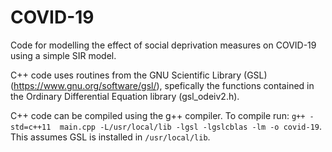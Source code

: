 # COVID-19
Code for modelling the effect of social deprivation measures on COVID-19 using a simple SIR model.

C++ code uses routines from the GNU Scientific Library (GSL) (https://www.gnu.org/software/gsl/), spefically the functions contained in the Ordinary Differential Equation library (gsl_odeiv2.h).

C++ code can be compiled using the g++ compiler.
To compile run: `g++ -std=c++11  main.cpp -L/usr/local/lib -lgsl -lgslcblas -lm -o covid-19`.
This assumes GSL is installed in `/usr/local/lib`.
